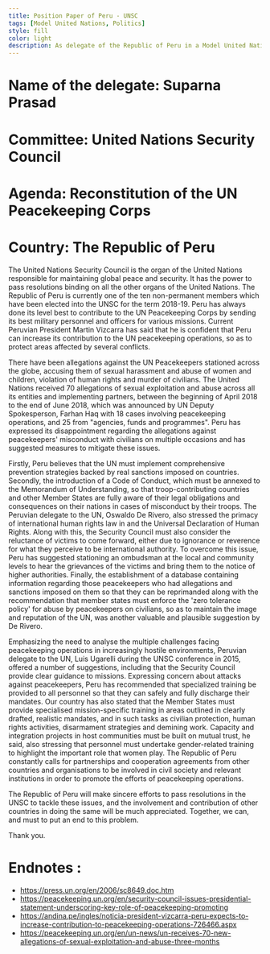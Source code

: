 ```yaml
---
title: Position Paper of Peru - UNSC
tags: [Model United Nations, Politics]
style: fill
color: light
description: As delegate of the Republic of Peru in a Model United Nations (2019) in high school, here is the position paper I wrote on the agenda of 'Reconstitution of the UN Peacekeeping Corps', for which I was awarded 'Best Position Paper in the UN Security Council!
---
```


# Name of the delegate: Suparna Prasad
# Committee: United Nations Security Council
# Agenda: Reconstitution of the UN Peacekeeping Corps
# Country: The Republic of Peru

The United Nations Security Council is the organ of the United Nations responsible for maintaining global peace and security. It has the power to pass resolutions binding on all the other organs of the United Nations. The Republic of Peru is currently one of the ten non-permanent members which have been elected into the UNSC for the term 2018-19. Peru has always done its level best to contribute to the UN Peacekeeping Corps by sending its best military personnel and officers for various missions. Current Peruvian President Martin Vizcarra has said that he is confident that Peru can increase its contribution to the UN peacekeeping operations, so as to protect areas affected by several conflicts.

There have been allegations against the UN Peacekeepers stationed across the globe, accusing them of sexual harassment and abuse of women and children, violation of human rights and murder of civilians. The United Nations received 70 allegations of sexual exploitation and abuse across all its entities and implementing partners, between the beginning of April 2018 to the end of June 2018, which was announced by UN Deputy Spokesperson, Farhan Haq with 18 cases involving peacekeeping operations, and 25 from "agencies, funds and programmes". Peru has expressed its disappointment regarding the allegations against peacekeepers' misconduct with civilians on multiple occasions and has suggested measures to mitigate these issues.

Firstly, Peru believes that the UN must implement comprehensive prevention strategies backed by real sanctions imposed on countries. Secondly, the introduction of a Code of Conduct, which must be annexed to the Memorandum of Understanding, so that troop-contributing countries and other Member States are fully aware of their legal obligations and consequences on their nations in cases of misconduct by their troops. The Peruvian delegate to the UN, Oswaldo De Rivero, also stressed the primacy of international human rights law in and the Universal Declaration of Human Rights. Along with this, the Security Council must also consider the reluctance of victims to come forward, either due to ignorance or reverence for what they perceive to be international authority. To overcome this issue, Peru has suggested stationing an ombudsman at the local and community levels to hear the grievances of the victims and bring them to the notice of higher authorities. Finally, the establishment of a database containing information regarding those peacekeepers who had allegations and sanctions imposed on them so that they can be reprimanded along with the recommendation that member states must enforce the 'zero tolerance policy' for abuse by peacekeepers on civilians, so as to maintain the image and reputation of the UN, was another valuable and plausible suggestion by De Rivero.

Emphasizing the need to analyse the multiple challenges facing peacekeeping operations in increasingly hostile environments, Peruvian delegate to the UN, Luis Ugarelli during the UNSC conference in 2015, offered a number of suggestions, including that the Security Council provide clear guidance to missions. Expressing concern about attacks against peacekeepers, Peru has recommended that specialized training be provided to all personnel so that they can safely and fully discharge their mandates. Our country has also stated that the Member States must provide specialised mission-specific training in areas outlined in clearly drafted, realistic mandates, and in such tasks as civilian protection, human rights activities, disarmament strategies and demining work. Capacity and integration projects in host communities must be built on mutual trust, he said, also stressing that personnel must undertake gender-related training to highlight the important role that women play. The Republic of Peru constantly calls for partnerships and cooperation agreements from other countries and organisations to be involved in civil society and relevant institutions in order to promote the efforts of peacekeeping operations. 

The Republic of Peru will make sincere efforts to pass resolutions in the UNSC to tackle these issues, and the involvement and contribution of other countries in doing the same will be much appreciated. Together, we can, and must to put an end to this problem.

Thank you. 

# Endnotes :
- https://press.un.org/en/2006/sc8649.doc.htm
- https://peacekeeping.un.org/en/security-council-issues-presidential-statement-underscoring-key-role-of-peacekeeping-promoting
- https://andina.pe/ingles/noticia-president-vizcarra-peru-expects-to-increase-contribution-to-peacekeeping-operations-726466.aspx
- https://peacekeeping.un.org/en/un-news/un-receives-70-new-allegations-of-sexual-exploitation-and-abuse-three-months

